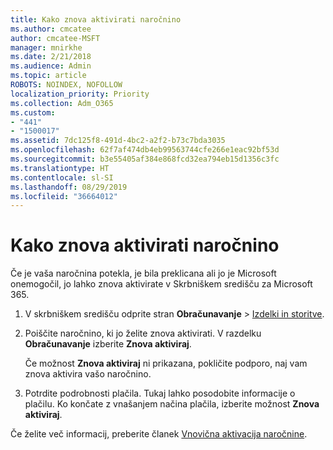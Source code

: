 ```yaml
---
title: Kako znova aktivirati naročnino
ms.author: cmcatee
author: cmcatee-MSFT
manager: mnirkhe
ms.date: 2/21/2018
ms.audience: Admin
ms.topic: article
ROBOTS: NOINDEX, NOFOLLOW
localization_priority: Priority
ms.collection: Adm_O365
ms.custom:
- "441"
- "1500017"
ms.assetid: 7dc125f8-491d-4bc2-a2f2-b73c7bda3035
ms.openlocfilehash: 62f7af474db4eb99563744cfe266e1eac92bf53d
ms.sourcegitcommit: b3e55405af384e868fcd32ea794eb15d1356c3fc
ms.translationtype: HT
ms.contentlocale: sl-SI
ms.lasthandoff: 08/29/2019
ms.locfileid: "36664012"
---
```

# <a name="how-to-reactivate-a-subscription"></a>Kako znova aktivirati naročnino

Če je vaša naročnina potekla, je bila preklicana ali jo je Microsoft onemogočil, jo lahko znova aktivirate v Skrbniškem središču za Microsoft 365.
  
1. V skrbniškem središču odprite stran **Obračunavanje** \> [Izdelki in storitve](https://go.microsoft.com/fwlink/p/?linkid=842054).

2. Poiščite naročnino, ki jo želite znova aktivirati. V razdelku **Obračunavanje** izberite **Znova aktiviraj**.

    Če možnost **Znova aktiviraj** ni prikazana, pokličite podporo, naj vam znova aktivira vašo naročnino.

3. Potrdite podrobnosti plačila. Tukaj lahko posodobite informacije o plačilu. Ko končate z vnašanjem načina plačila, izberite možnost **Znova aktiviraj**.

Če želite več informacij, preberite članek [Vnovična aktivacija naročnine](https://docs.microsoft.com/office365/admin/subscriptions-and-billing/reactivate-your-subscription).
